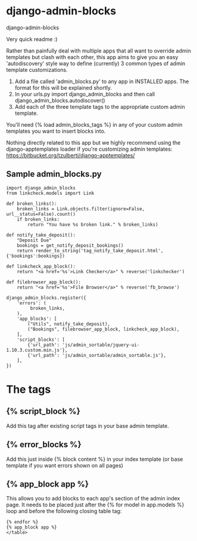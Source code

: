 django-admin-blocks
===================

django-admin-blocks


Very quick readme :)


Rather than painfully deal with multiple apps that all want to override admin templates but clash with each other, this app aims to give you an easy 'autodiscovery' style way to define (currently) 3 common types of admin template customizations.

1.  Add a file called 'admin_blocks.py' to any app in INSTALLED apps. The format for this will be explained shortly.
2. In your urls.py import django_admin_blocks and then call django_admin_blocks.autodiscover()
3. Add each of the three template tags to the appropriate custom admin template.

You'll need {% load admin_blocks_tags %} in any of your custom admin templates you want to insert blocks into.

Nothing directly related to this app but we highly recommend using the django-apptemplates loader if you're customizing admin templates: https://bitbucket.org/tzulberti/django-apptemplates/

Sample admin_blocks.py
----------------------

    import django_admin_blocks
    from linkcheck.models import Link

    def broken_links():
        broken_links = Link.objects.filter(ignore=False, url__status=False).count()
        if broken_links:
            return "You have %s broken link." % broken_links)

    def notify_take_deposit():
        "Deposit Due"
        bookings = get_notify_deposit_bookings()
        return render_to_string('tag_notify_take_deposit.html', {'bookings':bookings})
        
    def linkcheck_app_block():
        return "<a href='%s'>Link Checker</a>" % reverse('linkchecker') 

    def filebrowser_app_block():
        return "<a href='%s'>File Browser</a>" % reverse('fb_browse') 
    
    django_admin_blocks.register({
        'errors': (
             broken_links,
        ),
        'app_blocks': [
            ("Utils", notify_take_deposit),
            ("Bookings", filebrowser_app_block, linkcheck_app_block),
        ],
        'script_blocks': [
            {'url_path': 'js/admin_sortable/jquery-ui-1.10.3.custom.min.js'},
            {'url_path': 'js/admin_sortable/admin_sortable.js'},
        ],
    })


The tags
========

{% script_block %}
------------------

Add this tag after existing script tags in your base admin template.


{% error_blocks %}
------------------

Add this just inside {% block content %} in your index template (or base template if you want errors shown on all pages)


{% app_block app %}
------------------

This allows you to add blocks to each app's section of the admin index page. It needs to be placed just after the {% for model in app.models %} loop and before the following closing table tag:

    {% endfor %}
    {% app_block app %}
    </table>
